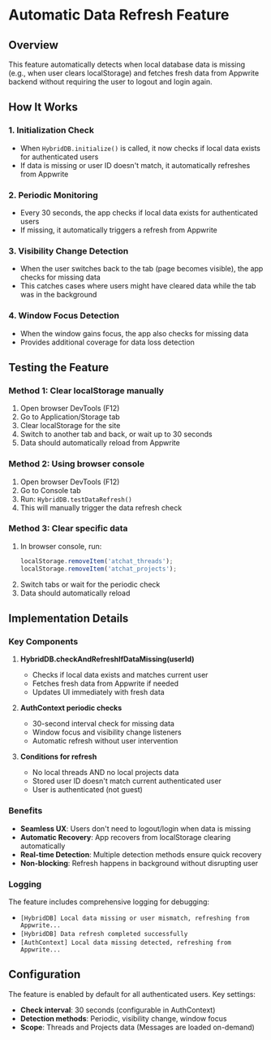 # Automatic Data Refresh Feature

## Overview

This feature automatically detects when local database data is missing (e.g., when user clears localStorage) and fetches fresh data from Appwrite backend without requiring the user to logout and login again.

## How It Works

### 1. Initialization Check
- When `HybridDB.initialize()` is called, it now checks if local data exists for authenticated users
- If data is missing or user ID doesn't match, it automatically refreshes from Appwrite

### 2. Periodic Monitoring
- Every 30 seconds, the app checks if local data exists for authenticated users
- If missing, it automatically triggers a refresh from Appwrite

### 3. Visibility Change Detection
- When the user switches back to the tab (page becomes visible), the app checks for missing data
- This catches cases where users might have cleared data while the tab was in the background

### 4. Window Focus Detection
- When the window gains focus, the app also checks for missing data
- Provides additional coverage for data loss detection

## Testing the Feature

### Method 1: Clear localStorage manually
1. Open browser DevTools (F12)
2. Go to Application/Storage tab
3. Clear localStorage for the site
4. Switch to another tab and back, or wait up to 30 seconds
5. Data should automatically reload from Appwrite

### Method 2: Using browser console
1. Open browser DevTools (F12)
2. Go to Console tab
3. Run: `HybridDB.testDataRefresh()`
4. This will manually trigger the data refresh check

### Method 3: Clear specific data
1. In browser console, run:
   ```javascript
   localStorage.removeItem('atchat_threads');
   localStorage.removeItem('atchat_projects');
   ```
2. Switch tabs or wait for the periodic check
3. Data should automatically reload

## Implementation Details

### Key Components

1. **HybridDB.checkAndRefreshIfDataMissing(userId)**
   - Checks if local data exists and matches current user
   - Fetches fresh data from Appwrite if needed
   - Updates UI immediately with fresh data

2. **AuthContext periodic checks**
   - 30-second interval check for missing data
   - Window focus and visibility change listeners
   - Automatic refresh without user intervention

3. **Conditions for refresh**
   - No local threads AND no local projects data
   - Stored user ID doesn't match current authenticated user
   - User is authenticated (not guest)

### Benefits

- **Seamless UX**: Users don't need to logout/login when data is missing
- **Automatic Recovery**: App recovers from localStorage clearing automatically
- **Real-time Detection**: Multiple detection methods ensure quick recovery
- **Non-blocking**: Refresh happens in background without disrupting user

### Logging

The feature includes comprehensive logging for debugging:
- `[HybridDB] Local data missing or user mismatch, refreshing from Appwrite...`
- `[HybridDB] Data refresh completed successfully`
- `[AuthContext] Local data missing detected, refreshing from Appwrite...`

## Configuration

The feature is enabled by default for all authenticated users. Key settings:

- **Check interval**: 30 seconds (configurable in AuthContext)
- **Detection methods**: Periodic, visibility change, window focus
- **Scope**: Threads and Projects data (Messages are loaded on-demand)
